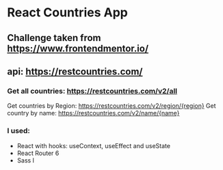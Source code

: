 # React Countries App
## Challenge taken from https://www.frontendmentor.io/
## api: https://restcountries.com/ 
### Get all countries: https://restcountries.com/v2/all
Get countries by Region: https://restcountries.com/v2/region/{region}
Get country by name: https://restcountries.com/v2/name/{name}
### I used: 
- React with hooks: useContext, useEffect and useState
- React Router 6
- Sass
I 
